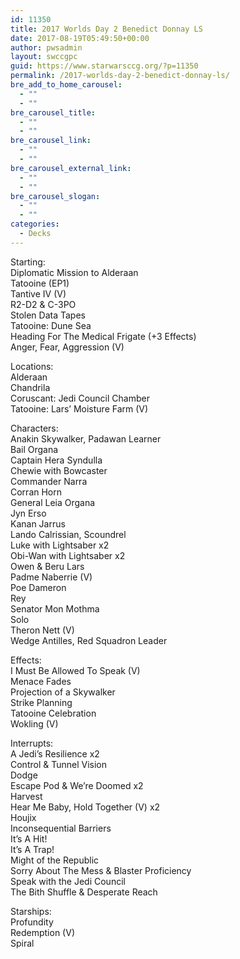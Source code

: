 ```yaml
---
id: 11350
title: 2017 Worlds Day 2 Benedict Donnay LS
date: 2017-08-19T05:49:50+00:00
author: pwsadmin
layout: swccgpc
guid: https://www.starwarsccg.org/?p=11350
permalink: /2017-worlds-day-2-benedict-donnay-ls/
bre_add_to_home_carousel:
  - ""
  - ""
bre_carousel_title:
  - ""
  - ""
bre_carousel_link:
  - ""
  - ""
bre_carousel_external_link:
  - ""
  - ""
bre_carousel_slogan:
  - ""
  - ""
categories:
  - Decks
---
```

Starting:  
Diplomatic Mission to Alderaan  
Tatooine (EP1)  
Tantive IV (V)  
R2-D2 & C-3PO  
Stolen Data Tapes  
Tatooine: Dune Sea  
Heading For The Medical Frigate (+3 Effects)  
Anger, Fear, Aggression (V)

Locations:  
Alderaan  
Chandrila  
Coruscant: Jedi Council Chamber  
Tatooine: Lars&#8217; Moisture Farm (V)

Characters:  
Anakin Skywalker, Padawan Learner  
Bail Organa  
Captain Hera Syndulla  
Chewie with Bowcaster  
Commander Narra  
Corran Horn  
General Leia Organa  
Jyn Erso  
Kanan Jarrus  
Lando Calrissian, Scoundrel  
Luke with Lightsaber x2  
Obi-Wan with Lightsaber x2  
Owen & Beru Lars  
Padme Naberrie (V)  
Poe Dameron  
Rey  
Senator Mon Mothma  
Solo  
Theron Nett (V)  
Wedge Antilles, Red Squadron Leader

Effects:  
I Must Be Allowed To Speak (V)  
Menace Fades  
Projection of a Skywalker  
Strike Planning  
Tatooine Celebration  
Wokling (V)

Interrupts:  
A Jedi&#8217;s Resilience x2  
Control & Tunnel Vision  
Dodge  
Escape Pod & We&#8217;re Doomed x2  
Harvest  
Hear Me Baby, Hold Together (V) x2  
Houjix  
Inconsequential Barriers  
It&#8217;s A Hit!  
It&#8217;s A Trap!  
Might of the Republic  
Sorry About The Mess & Blaster Proficiency  
Speak with the Jedi Council  
The Bith Shuffle & Desperate Reach

Starships:  
Profundity  
Redemption (V)  
Spiral